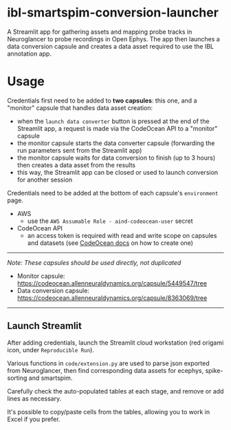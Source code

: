 # ibl-smartspim-conversion-launcher
A Streamlit app for gathering assets and mapping probe tracks in Neuroglancer to probe recordings in Open Ephys. The app then launches a data conversion capsule and creates a data asset required to use the IBL annotation app.

# Usage
Credentials first need to be added to **two capsules**: this one, and a "monitor" capsule that handles data asset creation:

- when the `launch data converter` button is pressed at the end of the Streamlit app, a request is made via the CodeOcean API to a "monitor" capsule
- the monitor capsule starts the data converter capsule (forwarding the run parameters sent from the Streamlit app)
- the monitor capsule waits for data conversion to finish (up to 3 hours) then creates a data asset from the results 
- this way, the Streamlit app can be closed or used to launch conversion for another session

Credentials need to be added at the bottom of each capsule's `environment` page.
  - AWS
    - use the `AWS Assumable Role - aind-codeocean-user` secret
  - CodeOcean API
    - an access token is required with read and write scope on capsules and datasets (see
      [CodeOcean
      docs](https://docs.codeocean.com/user-guide/code-ocean-api/authentication)
      on how to create one)

---
*Note: These capsules should be used directly, not duplicated*

- Monitor capsule: https://codeocean.allenneuraldynamics.org/capsule/5449547/tree
- Data conversion capsule: https://codeocean.allenneuraldynamics.org/capsule/8363069/tree

---

## Launch Streamlit

After adding credentials, launch the Streamlit cloud workstation (red origami icon, under `Reproducible Run`).

Various functions in `code/extension.py` are used to parse json exported from Neuroglancer, then find corresponding data assets for ecephys, spike-sorting and smartspim.

Carefully check the auto-populated tables at each stage, and remove or add lines as necessary.

It's possible to copy/paste cells from the tables, allowing you to work in Excel if you prefer.